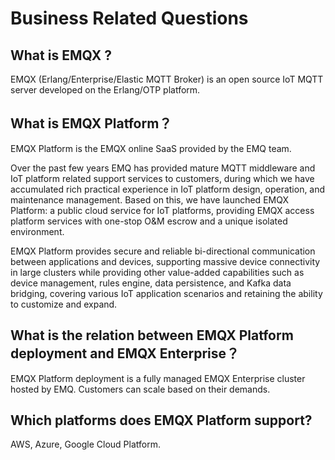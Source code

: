 # Business Related Questions

## What is EMQX ?

EMQX (Erlang/Enterprise/Elastic MQTT Broker) is an open source IoT MQTT server developed on the Erlang/OTP platform.

## What is EMQX Platform？

EMQX Platform is the EMQX online SaaS provided by the EMQ team.

Over the past few years EMQ has provided mature MQTT middleware and IoT platform related support services to customers, during which we have accumulated rich practical experience in IoT platform design, operation, and maintenance management. Based on this, we have launched EMQX Platform: a public cloud service for IoT platforms, providing EMQX access platform services with one-stop O&M escrow and a unique isolated environment.

EMQX Platform provides secure and reliable bi-directional communication between applications and devices, supporting massive device connectivity in large clusters while providing other value-added capabilities such as device management, rules engine, data persistence, and Kafka data bridging, covering various IoT application scenarios and retaining the ability to customize and expand.

## What is the relation between EMQX Platform deployment and EMQX Enterprise？

EMQX Platform deployment is a fully managed EMQX Enterprise cluster hosted by EMQ. Customers can scale based on their demands.

## Which platforms does EMQX Platform support?

AWS, Azure, Google Cloud Platform.
